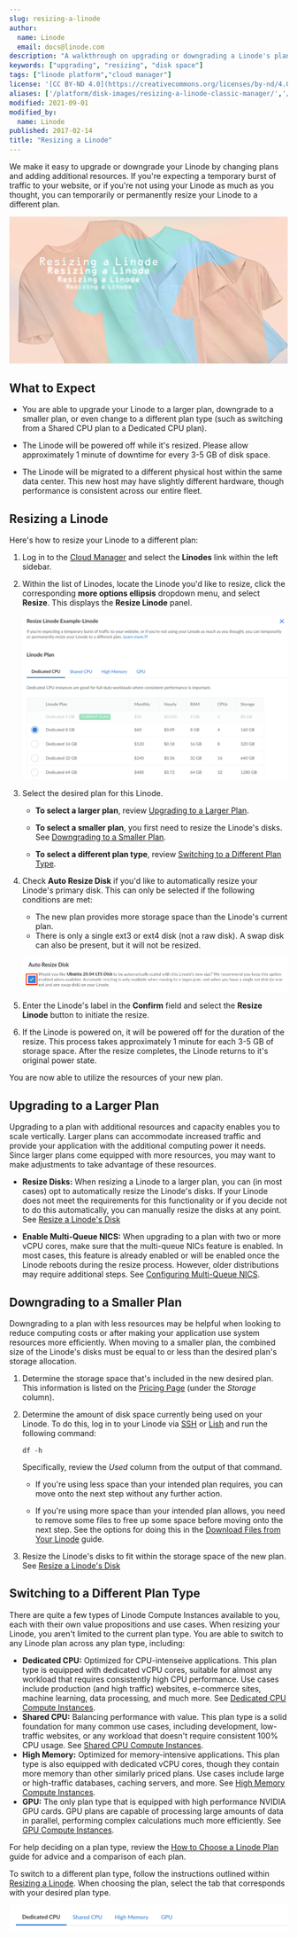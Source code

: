 ```yaml
---
slug: resizing-a-linode
author:
  name: Linode
  email: docs@linode.com
description: "A walkthrough on upgrading or downgrading a Linode's plan, including switching to a different plan type."
keywords: ["upgrading", "resizing", "disk space"]
tags: ["linode platform","cloud manager"]
license: '[CC BY-ND 4.0](https://creativecommons.org/licenses/by-nd/4.0)'
aliases: ['/platform/disk-images/resizing-a-linode-classic-manager/','/resizing/','/platform/disk-images/resizing-a-linode/','/migrate-to-linode/disk-images/resizing-a-linode/']
modified: 2021-09-01
modified_by:
  name: Linode
published: 2017-02-14
title: "Resizing a Linode"
---
```


We make it easy to upgrade or downgrade your Linode by changing plans and adding additional resources. If you're expecting a temporary burst of traffic to your website, or if you're not using your Linode as much as you thought, you can temporarily or permanently resize your Linode to a different plan.

![Resizing a Linode](resizing_a_linode.png "Resizing a Linode")

## What to Expect

- You are able to upgrade your Linode to a larger plan, downgrade to a smaller plan, or even change to a different plan type (such as switching from a Shared CPU plan to a Dedicated CPU plan).

- The Linode will be powered off while it's resized. Please allow approximately 1 minute of downtime for every 3-5 GB of disk space.

- The Linode will be migrated to a different physical host within the same data center. This new host may have slightly different hardware, though performance is consistent across our entire fleet.

## Resizing a Linode

Here's how to resize your Linode to a different plan:

1.  Log in to the [Cloud Manager](https://cloud.linode.com) and select the **Linodes** link within the left sidebar.

1.  Within the list of Linodes, locate the Linode you'd like to resize, click the corresponding **more options ellipsis** dropdown menu, and select **Resize**. This displays the **Resize Linode** panel.

    ![The Resize Linode panel in the Cloud Manager](resize-linode-plan.png)

1.  Select the desired plan for this Linode.

    -  **To select a larger plan**, review [Upgrading to a Larger Plan](#upgrading-to-a-larger-plan).

    -  **To select a smaller plan**, you first need to resize the Linode's disks. See [Downgrading to a Smaller Plan](#downgrading-to-a-smaller-plan).

    -  **To select a different plan type**, review [Switching to a Different Plan Type](#switching-to-a-different-plan-type).

1.  Check **Auto Resize Disk** if you'd like to automatically resize your Linode's primary disk. This can only be selected if the following conditions are met:

    - The new plan provides more storage space than the Linode's current plan.
    - There is only a single ext3 or ext4 disk (not a raw disk). A swap disk can also be present, but it will not be resized.

    ![The Auto Resize Disk checkbox](auto-resize-disk.png)

1.  Enter the Linode's label in the **Confirm** field and select the **Resize Linode** button to initiate the resize.

1.  If the Linode is powered on, it will be powered off for the duration of the resize. This process takes approximately 1 minute for each 3-5 GB of storage space. After the resize completes, the Linode returns to it's original power state.

You are now able to utilize the resources of your new plan.

## Upgrading to a Larger Plan

Upgrading to a plan with additional resources and capacity enables you to scale vertically. Larger plans can accommodate increased traffic and provide your application with the additional computing power it needs. Since larger plans come equipped with more resources, you may want to make adjustments to take advantage of these resources.

- **Resize Disks:** When resizing a Linode to a larger plan, you can (in most cases) opt to automatically resize the Linode's disks. If your Linode does not meet the requirements for this functionality or if you decide not to do this automatically, you can manually resize the disks at any point. See [Resize a Linode's Disk](/docs/guides/resize-a-linode-disk/)

- **Enable Multi-Queue NICS:** When upgrading to a plan with two or more vCPU cores, make sure that the multi-queue NICs feature is enabled. In most cases, this feature is already enabled or will be enabled once the Linode reboots during the resize process. However, older distributions may require additional steps. See [Configuring Multi-Queue NICS](/docs/guides/multiqueue-nic/).

## Downgrading to a Smaller Plan

Downgrading to a plan with less resources may be helpful when looking to reduce computing costs or after making your application use system resources more efficiently. When moving to a smaller plan, the combined size of the Linode's disks must be equal to or less than the desired plan's storage allocation.

1.  Determine the storage space that's included in the new desired plan. This information is listed on the [Pricing Page](https://www.linode.com/pricing/) (under the *Storage* column).

1.  Determine the amount of disk space currently being used on your Linode. To do this, log in to your Linode via [SSH](/docs/guides/connect-to-server-over-ssh/) or [Lish](/docs/guides/using-the-linode-shell-lish/) and run the following command:

        df -h

    Specifically, review the *Used* column from the output of that command.

    - If you're using less space than your intended plan requires, you can move onto the next step without any further action.

    - If you're using more space than your intended plan allows, you need to remove some files to free up some space before moving onto the next step. See the options for doing this in the [Download Files from Your Linode](/docs/security/data-portability/download-files-from-your-linode/) guide.

1.  Resize the Linode's disks to fit within the storage space of the new plan. See [Resize a Linode's Disk](/docs/guides/resize-a-linode-disk/)

## Switching to a Different Plan Type

There are quite a few types of Linode Compute Instances available to you, each with their own value propositions and use cases. When resizing your Linode, you aren't limited to the current plan type. You are able to switch to any Linode plan across any plan type, including:

- **Dedicated CPU:** Optimized for CPU-intenseive applications. This plan type is equipped with dedicated vCPU cores, suitable for almost any workload that requires consistently high CPU performance. Use cases include production (and high traffic) websites, e-commerce sites, machine learning, data processing, and much more. See [Dedicated CPU Compute Instances](https://www.linode.com/products/dedicated-cpu/).
- **Shared CPU:** Balancing performance with value. This plan type is a solid foundation for many common use cases, including development, low-traffic websites, or any workload that doesn't require consistent 100% CPU usage. See [Shared CPU Compute Instances](https://www.linode.com/products/shared/).
- **High Memory:** Optimized for memory-intensive applications. This plan type is also equipped with dedicated vCPU cores, though they contain more memory than other similarly priced plans. Use cases include large or high-traffic databases, caching servers, and more. See [High Memory Compute Instances](https://www.linode.com/products/high-memory/).
- **GPU:** The only plan type that is equipped with high performance NVIDIA GPU cards. GPU plans are capable of processing large amounts of data in parallel, performing complex calculations much more efficiently. See [GPU Compute Instances](https://www.linode.com/products/gpu/).

For help deciding on a plan type, review the [How to Choose a Linode Plan](/docs/guides/how-to-choose-a-linode-plan/) guide for advice and a comparison of each plan.

To switch to a different plan type, follow the instructions outlined within [Resizing a Linode](#resizing-a-linode). When choosing the plan, select the tab that corresponds with your desired plan type.

![](select-plan-type-tab.png)
